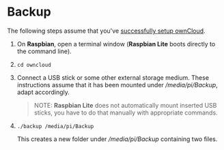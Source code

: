 # Backup

The following steps assume that you've [successfully setup ownCloud](README.md).

1. On **Raspbian**, open a terminal window (**Raspbian Lite** boots directly to the command line).
2. `cd owncloud`
3. Connect a USB stick or some other external storage medium. These instructions assume that it
   has been mounted under */media/pi/Backup*, adapt accordingly.
   > NOTE: **Raspbian Lite** does not automatically mount inserted USB sticks, you have to do that
   > manually with appropriate commands.    
4. `./backup /media/pi/Backup`
   
   This creates a new folder under */media/pi/Backup* containing two files.